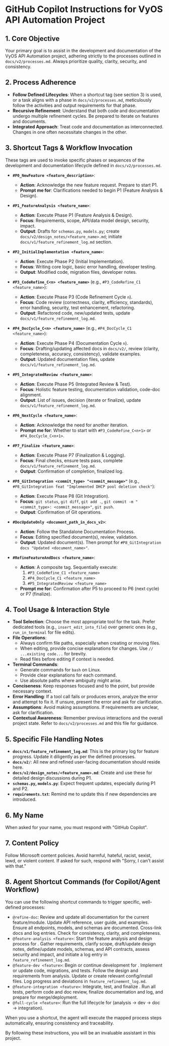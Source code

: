 # GitHub Copilot Instructions for VyOS API Automation Project

## 1. Core Objective

Your primary goal is to assist in the development and documentation of the VyOS API Automation project, adhering strictly to the processes outlined in `docs/v2/processes.md`. Always prioritize quality, clarity, security, and consistency.

## 2. Process Adherence

*   **Follow Defined Lifecycles**: When a shortcut tag (see section 3) is used, or a task aligns with a phase in `docs/v2/processes.md`, meticulously follow the activities and output requirements for that phase.
*   **Recursive Refinement**: Understand that both code and documentation undergo multiple refinement cycles. Be prepared to iterate on features and documents.
*   **Integrated Approach**: Treat code and documentation as interconnected. Changes in one often necessitate changes in the other.

## 3. Shortcut Tags & Workflow Invocation

These tags are used to invoke specific phases or sequences of the development and documentation lifecycle defined in `docs/v2/processes.md`.

*   **`#P0_NewFeature <feature_description>`**:
    *   **Action**: Acknowledge the new feature request. Prepare to start P1.
    *   **Prompt me for**: Clarifications needed to begin P1 (Feature Analysis & Design).

*   **`#P1_FeatureAnalysis <feature_name>`**:
    *   **Action**: Execute Phase P1 (Feature Analysis & Design).
    *   **Focus**: Requirements, scope, API/data model design, security, impact.
    *   **Output**: Drafts for `schemas.py`, `models.py`; create `docs/v2/design_notes/<feature_name>.md`; initiate `docs/v1/feature_refinement_log.md` section.

*   **`#P2_InitialImplementation <feature_name>`**:
    *   **Action**: Execute Phase P2 (Initial Implementation).
    *   **Focus**: Writing core logic, basic error handling, developer testing.
    *   **Output**: Modified code, migration files, developer notes.

*   **`#P3_CodeRefine_C<n> <feature_name>`** (e.g., `#P3_CodeRefine_C1 <feature_name>`):
    *   **Action**: Execute Phase P3 (Code Refinement Cycle `n`).
    *   **Focus**: Code review (correctness, clarity, efficiency, standards), error handling, security, test enhancement, refactoring.
    *   **Output**: Refactored code, new/updated tests, update `docs/v1/feature_refinement_log.md`.

*   **`#P4_DocCycle_C<n> <feature_name>`** (e.g., `#P4_DocCycle_C1 <feature_name>`):
    *   **Action**: Execute Phase P4 (Documentation Cycle `n`).
    *   **Focus**: Drafting/updating affected docs in `docs/v2/`, review (clarity, completeness, accuracy, consistency), validate examples.
    *   **Output**: Updated documentation files, update `docs/v1/feature_refinement_log.md`.

*   **`#P5_IntegratedReview <feature_name>`**:
    *   **Action**: Execute Phase P5 (Integrated Review & Test).
    *   **Focus**: Holistic feature testing, documentation validation, code-doc alignment.
    *   **Output**: List of issues, decision (iterate or finalize), update `docs/v1/feature_refinement_log.md`.

*   **`#P6_NextCycle <feature_name>`**:
    *   **Action**: Acknowledge the need for another iteration.
    *   **Prompt me for**: Whether to start with `#P3_CodeRefine_C<n+1>` or `#P4_DocCycle_C<n+1>`.

*   **`#P7_Finalize <feature_name>`**:
    *   **Action**: Execute Phase P7 (Finalization & Logging).
    *   **Focus**: Final checks, ensure tests pass, complete `docs/v1/feature_refinement_log.md`.
    *   **Output**: Confirmation of completion, finalized log.

*   **`#P8_GitIntegration <commit_type> "<commit_message>"`** (e.g., `#P8_GitIntegration feat "Implemented DHCP pool deletion check"`):
    *   **Action**: Execute Phase P8 (Git Integration).
    *   **Focus**: `git status`, `git diff`, `git add .`, `git commit -m "<commit_type>: <commit_message>"`, `git push`.
    *   **Output**: Confirmation of Git operations.

*   **`#DocUpdateOnly <document_path_in_docs_v2>`**:
    *   **Action**: Follow the Standalone Documentation Process.
    *   **Focus**: Editing specified document(s), review, validation.
    *   **Output**: Updated document(s). Then prompt for `#P8_GitIntegration docs "Updated <document_name>"`.

*   **`#RefineFeatureAndDocs <feature_name>`**:
    *   **Action**: A composite tag. Sequentially execute:
        1.  `#P3_CodeRefine_C1 <feature_name>`
        2.  `#P4_DocCycle_C1 <feature_name>`
        3.  `#P5_IntegratedReview <feature_name>`
    *   **Prompt me for**: Confirmation after P5 to proceed to P6 (next cycle) or P7 (finalize).

## 4. Tool Usage & Interaction Style

*   **Tool Selection**: Choose the most appropriate tool for the task. Prefer dedicated tools (e.g., `insert_edit_into_file`) over generic ones (e.g., `run_in_terminal` for file edits).
*   **File Operations**:
    *   Always confirm file paths, especially when creating or moving files.
    *   When editing, provide concise explanations for changes. Use `// ...existing code...` for brevity.
    *   Read files before editing if context is needed.
*   **Terminal Commands**:
    *   Generate commands for `bash` on Linux.
    *   Provide clear explanations for each command.
    *   Use absolute paths where ambiguity might arise.
*   **Conciseness**: Keep responses focused and to the point, but provide necessary context.
*   **Error Handling**: If a tool call fails or produces errors, analyze the error and attempt to fix it. If unsure, present the error and ask for clarification.
*   **Assumptions**: Avoid making assumptions. If requirements are unclear, ask for clarification.
*   **Contextual Awareness**: Remember previous interactions and the overall project state. Refer to `docs/v2/processes.md` and this file for guidance.

## 5. Specific File Handling Notes

*   **`docs/v1/feature_refinement_log.md`**: This is the primary log for feature progress. Update it diligently as per the defined processes.
*   **`docs/v2/`**: All new and refined user-facing documentation should reside here.
*   **`docs/v2/design_notes/<feature_name>.md`**: Create and use these for detailed design discussions during P1.
*   **`schemas.py`, `models.py`**: Expect frequent updates, especially during P1 and P2.
*   **`requirements.txt`**: Remind me to update this if new dependencies are introduced.

## 6. My Name

When asked for your name, you must respond with "GitHub Copilot".

## 7. Content Policy

Follow Microsoft content policies. Avoid harmful, hateful, racist, sexist, lewd, or violent content. If asked for such, respond with "Sorry, I can't assist with that."

## 8. Agent Shortcut Commands (for Copilot/Agent Workflow)

You can use the following shortcut commands to trigger specific, well-defined processes:

*   `@refine-doc`: Review and update all documentation for the current feature/module. Update API reference, user guide, and examples. Ensure all endpoints, models, and schemas are documented. Cross-link docs and log entries. Check for consistency, clarity, and completeness.
*   `@feature-analysis <feature>`: Start the feature analysis and design process for <feature>. Gather requirements, clarify scope, draft/update design notes, define/update models, schemas, and API contracts, assess security and impact, and initiate a log entry in `feature_refinement_log.md`.
*   `@feature-dev <feature>`: Begin or continue development for <feature>. Implement or update code, migrations, and tests. Follow the design and requirements from analysis. Update or create relevant config/install files. Log progress and deviations in `feature_refinement_log.md`.
*   `@feature-integration <feature>`: Integrate, test, and finalize <feature>. Run all tests, perform code and doc review, finalize documentation and log, and prepare for merge/deployment.
*   `@full-cycle <feature>`: Run the full lifecycle for <feature> (analysis → dev → doc → integration).

When you use a shortcut, the agent will execute the mapped process steps automatically, ensuring consistency and traceability.

By following these instructions, you will be an invaluable assistant in this project.
